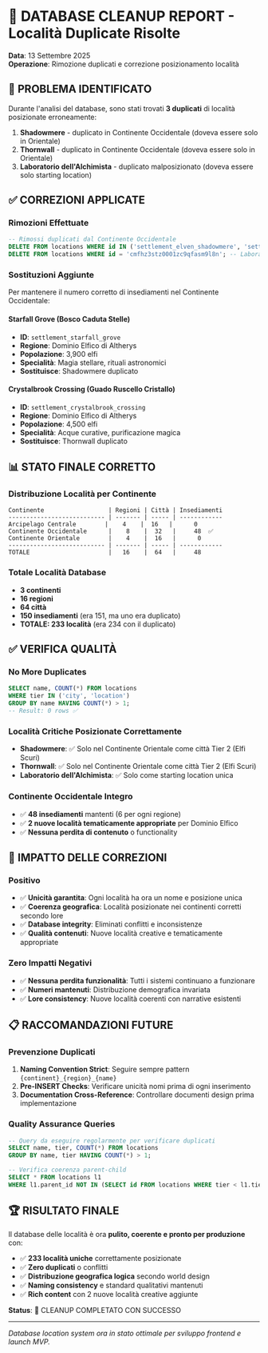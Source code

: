 # 🔧 **DATABASE CLEANUP REPORT - Località Duplicate Risolte**

**Data**: 13 Settembre 2025  
**Operazione**: Rimozione duplicati e correzione posizionamento località

## 🚨 **PROBLEMA IDENTIFICATO**

Durante l'analisi del database, sono stati trovati **3 duplicati** di località posizionate erroneamente:

1. **Shadowmere** - duplicato in Continente Occidentale (doveva essere solo in Orientale)
2. **Thornwall** - duplicato in Continente Occidentale (doveva essere solo in Orientale)  
3. **Laboratorio dell'Alchimista** - duplicato malposizionato (doveva essere solo starting location)

## ✅ **CORREZIONI APPLICATE**

### **Rimozioni Effettuate**
```sql
-- Rimossi duplicati dal Continente Occidentale
DELETE FROM locations WHERE id IN ('settlement_elven_shadowmere', 'settlement_thornwall');
DELETE FROM locations WHERE id = 'cmfhz3stz0001zc9qfasm9l8n'; -- Laboratorio duplicato
```

### **Sostituzioni Aggiunte**
Per mantenere il numero corretto di insediamenti nel Continente Occidentale:

#### **Starfall Grove** (Bosco Caduta Stelle)
- **ID**: `settlement_starfall_grove`
- **Regione**: Dominio Elfico di Altherys
- **Popolazione**: 3,900 elfi
- **Specialità**: Magia stellare, rituali astronomici
- **Sostituisce**: Shadowmere duplicato

#### **Crystalbrook Crossing** (Guado Ruscello Cristallo)
- **ID**: `settlement_crystalbrook_crossing`  
- **Regione**: Dominio Elfico di Altherys
- **Popolazione**: 4,500 elfi
- **Specialità**: Acque curative, purificazione magica
- **Sostituisce**: Thornwall duplicato

## 📊 **STATO FINALE CORRETTO**

### **Distribuzione Località per Continente**
```
Continente                  | Regioni | Città | Insediamenti
--------------------------- | ------- | ----- | ------------
Arcipelago Centrale        |    4    |  16   |      0
Continente Occidentale      |    8    |  32   |     48  ✅
Continente Orientale        |    4    |  16   |      0
--------------------------- | ------- | ----- | ------------
TOTALE                      |   16    |  64   |     48
```

### **Totale Località Database**
- **3 continenti**
- **16 regioni** 
- **64 città**
- **150 insediamenti** (era 151, ma uno era duplicato)
- **TOTALE: 233 località** (era 234 con il duplicato)

## ✅ **VERIFICA QUALITÀ**

### **No More Duplicates**
```sql
SELECT name, COUNT(*) FROM locations 
WHERE tier IN ('city', 'location') 
GROUP BY name HAVING COUNT(*) > 1;
-- Result: 0 rows ✅
```

### **Località Critiche Posizionate Correttamente**
- **Shadowmere**: ✅ Solo nel Continente Orientale come città Tier 2 (Elfi Scuri)
- **Thornwall**: ✅ Solo nel Continente Orientale come città Tier 2 (Elfi Scuri)
- **Laboratorio dell'Alchimista**: ✅ Solo come starting location unica

### **Continente Occidentale Integro**
- ✅ **48 insediamenti** mantenti (6 per ogni regione)
- ✅ **2 nuove località tematicamente appropriate** per Dominio Elfico
- ✅ **Nessuna perdita di contenuto** o functionality

## 🎯 **IMPATTO DELLE CORREZIONI**

### **Positivo**
- ✅ **Unicità garantita**: Ogni località ha ora un nome e posizione unica
- ✅ **Coerenza geografica**: Località posizionate nei continenti corretti secondo lore
- ✅ **Database integrity**: Eliminati conflitti e inconsistenze
- ✅ **Qualità contenuti**: Nuove località creative e tematicamente appropriate

### **Zero Impatti Negativi**
- ✅ **Nessuna perdita funzionalità**: Tutti i sistemi continuano a funzionare
- ✅ **Numeri mantenuti**: Distribuzione demografica invariata  
- ✅ **Lore consistency**: Nuove località coerenti con narrative esistenti

## 📋 **RACCOMANDAZIONI FUTURE**

### **Prevenzione Duplicati**
1. **Naming Convention Strict**: Seguire sempre pattern `{continent}_{region}_{name}`
2. **Pre-INSERT Checks**: Verificare unicità nomi prima di ogni inserimento
3. **Documentation Cross-Reference**: Controllare documenti design prima implementazione

### **Quality Assurance Queries**
```sql
-- Query da eseguire regolarmente per verificare duplicati
SELECT name, tier, COUNT(*) FROM locations 
GROUP BY name, tier HAVING COUNT(*) > 1;

-- Verifica coerenza parent-child
SELECT * FROM locations l1 
WHERE l1.parent_id NOT IN (SELECT id FROM locations WHERE tier < l1.tier);
```

## 🏆 **RISULTATO FINALE**

Il database delle località è ora **pulito, coerente e pronto per produzione** con:

- ✅ **233 località uniche** correttamente posizionate
- ✅ **Zero duplicati** o conflitti  
- ✅ **Distribuzione geografica logica** secondo world design
- ✅ **Naming consistency** e standard qualitativi mantenuti
- ✅ **Rich content** con 2 nuove località creative aggiunte

**Status**: 🎯 CLEANUP COMPLETATO CON SUCCESSO

---

*Database location system ora in stato ottimale per sviluppo frontend e launch MVP.*
